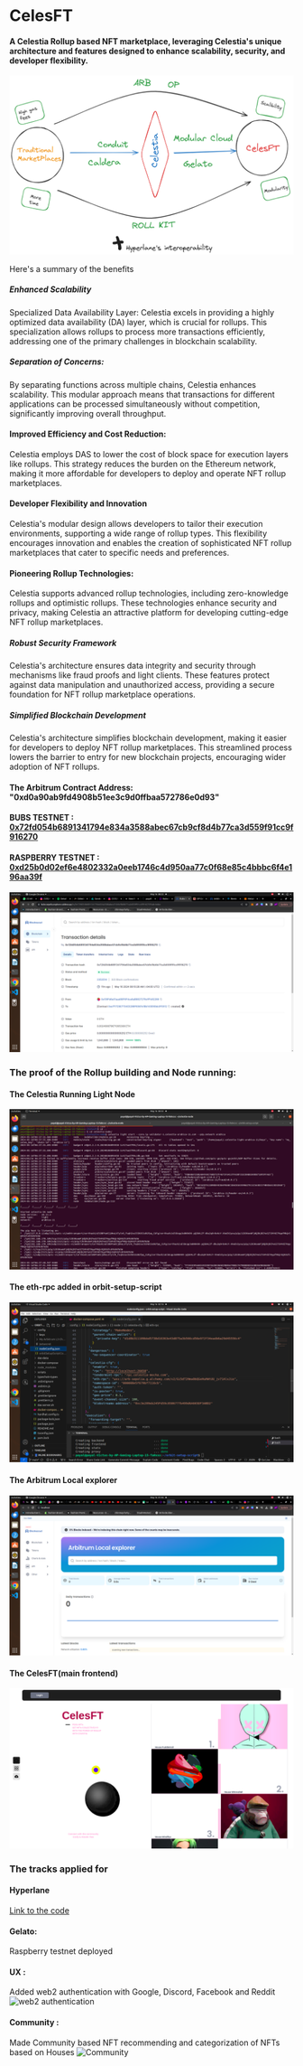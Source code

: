# CelesFT 
#### A Celestia Rollup based NFT marketplace, leveraging Celestia's unique architecture and features designed to enhance scalability, security, and developer flexibility.

![the architecture](https://github.com/payalkanyan/celesFT/blob/3ad614a07dececb88b4c5e875a4a48a7f772c6ca/images/archi.png)


Here's a summary of the benefits

##### Enhanced Scalability
Specialized Data Availability Layer: Celestia excels in providing a highly optimized data availability (DA) layer, which is crucial for rollups. This specialization allows rollups to process more transactions efficiently, addressing one of the primary challenges in blockchain scalability.

##### Separation of Concerns: 
By separating functions across multiple chains, Celestia enhances scalability. This modular approach means that transactions for different applications can be processed simultaneously without competition, significantly improving overall throughput.

#### Improved Efficiency and Cost Reduction:
Celestia employs DAS to lower the cost of block space for execution layers like rollups. This strategy reduces the burden on the Ethereum network, making it more affordable for developers to deploy and operate NFT rollup marketplaces.

#### Developer Flexibility and Innovation
Celestia's modular design allows developers to tailor their execution environments, supporting a wide range of rollup types. This flexibility encourages innovation and enables the creation of sophisticated NFT rollup marketplaces that cater to specific needs and preferences.

#### Pioneering Rollup Technologies: 
Celestia supports advanced rollup technologies, including zero-knowledge rollups and optimistic rollups. These technologies enhance security and privacy, making Celestia an attractive platform for developing cutting-edge NFT rollup marketplaces.

##### Robust Security Framework
Celestia's architecture ensures data integrity and security through mechanisms like fraud proofs and light clients. These features protect against data manipulation and unauthorized access, providing a secure foundation for NFT rollup marketplace operations.

##### Simplified Blockchain Development
Celestia's architecture simplifies blockchain development, making it easier for developers to deploy NFT rollup marketplaces. This streamlined process lowers the barrier to entry for new blockchain projects, encouraging wider adoption of NFT rollups.

#### The Arbitrum Contract Address:  "0xd0a90ab9fd4908b51ee3c9d0ffbaa572786e0d93"
#### BUBS TESTNET : [0x72fd054b6891341794e834a3588abec67cb9cf8d4b77ca3d559f91cc9f916270](https://bubs-sepolia.explorer.caldera.xyz/tx/0x72fd054b6891341794e834a3588abec67cb9cf8d4b77ca3d559f91cc9f916270)

#### RASPBERRY TESTNET : [0xd25b0d02ef6e4802332a0eeb1746c4d950aa77c0f68e85c4bbbc6f4e196aa39f]()

![bubs deployment](https://github.com/payalkanyan/celesFT/blob/3ad614a07dececb88b4c5e875a4a48a7f772c6ca/images/Bubstestnet.png)

### The proof of the Rollup building and Node running:
#### The Celestia Running Light Node
![light node](https://github.com/payalkanyan/celesFT/blob/1c58ac2832c387bc404d9d8de9801ac29a71cd22/images/runningnode.png)

#### The eth-rpc added in orbit-setup-script
![orbit-setup-script](https://github.com/payalkanyan/celesFT/blob/1c58ac2832c387bc404d9d8de9801ac29a71cd22/images/orbit-setup-script.png)

#### The Arbitrum Local explorer
![arbitrum local explorer](https://github.com/payalkanyan/celesFT/blob/1c58ac2832c387bc404d9d8de9801ac29a71cd22/images/localexplorere.png)

#### The CelesFT(main frontend)
![frontend](https://github.com/payalkanyan/celesFT/blob/1c58ac2832c387bc404d9d8de9801ac29a71cd22/images/CelesFT.png)


### The tracks applied for

#### Hyperlane
[Link to the code](https://github.com/payalkanyan/celesFT/blob/153038dd7793828141a0680ae21c98d2ea40ea2f/celesFT_contracts/src/AxelarExecutable.sol#L42-L50)

#### Gelato:
Raspberry testnet deployed

#### UX :
Added web2 authentication with Google, Discord, Facebook and Reddit
![web2 authentication]() 

#### Community :
Made Community based NFT recommending and categorization of NFTs based on Houses
![Community]()

